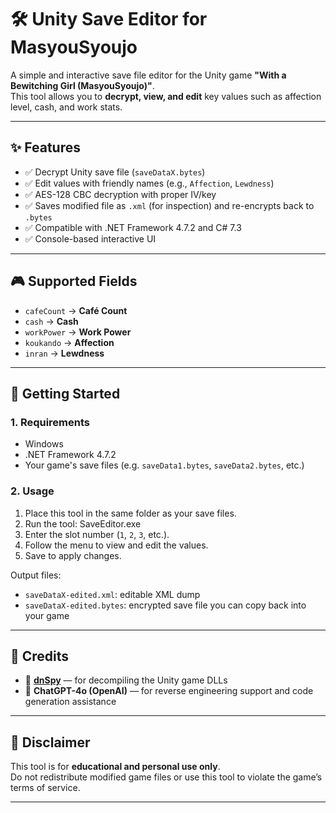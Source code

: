 ﻿# 🛠 Unity Save Editor for MasyouSyoujo

A simple and interactive save file editor for the Unity game **"With a Bewitching Girl (MasyouSyoujo)"**.  
This tool allows you to **decrypt, view, and edit** key values such as affection level, cash, and work stats.

---

## ✨ Features

- ✅ Decrypt Unity save file (`saveDataX.bytes`)
- ✅ Edit values with friendly names (e.g., `Affection`, `Lewdness`)
- ✅ AES-128 CBC decryption with proper IV/key
- ✅ Saves modified file as `.xml` (for inspection) and re-encrypts back to `.bytes`
- ✅ Compatible with .NET Framework 4.7.2 and C# 7.3
- ✅ Console-based interactive UI

---

## 🎮 Supported Fields

- `cafeCount` → **Café Count**
- `cash` → **Cash**
- `workPower` → **Work Power**
- `koukando` → **Affection**
- `inran` → **Lewdness**

---

## 🏁 Getting Started

### 1. Requirements

- Windows
- .NET Framework 4.7.2
- Your game's save files (e.g. `saveData1.bytes`, `saveData2.bytes`, etc.)

### 2. Usage

1. Place this tool in the same folder as your save files.
2. Run the tool: SaveEditor.exe
3. Enter the slot number (`1`, `2`, `3`, etc.).
4. Follow the menu to view and edit the values.
5. Save to apply changes.

Output files:
- `saveDataX-edited.xml`: editable XML dump
- `saveDataX-edited.bytes`: encrypted save file you can copy back into your game

---

## 🙏 Credits

- 🧠 **[dnSpy](https://github.com/dnSpy/dnSpy)** — for decompiling the Unity game DLLs
- 🤖 **ChatGPT-4o (OpenAI)** — for reverse engineering support and code generation assistance

---

## 📜 Disclaimer

This tool is for **educational and personal use only**.  
Do not redistribute modified game files or use this tool to violate the game’s terms of service.

---

